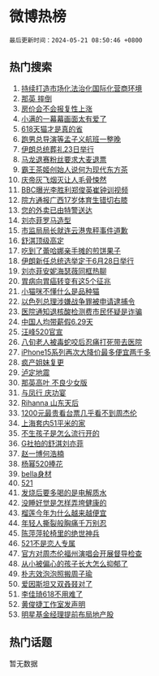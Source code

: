 # 微博热榜

`最后更新时间：2024-05-21 08:50:46 +0800`

## 热门搜索

1. [持续打造市场化法治化国际化营商环境](https://m.weibo.cn/search?containerid=100103type%3D1%26t%3D10%26q%3D%23%E6%8C%81%E7%BB%AD%E6%89%93%E9%80%A0%E5%B8%82%E5%9C%BA%E5%8C%96%E6%B3%95%E6%B2%BB%E5%8C%96%E5%9B%BD%E9%99%85%E5%8C%96%E8%90%A5%E5%95%86%E7%8E%AF%E5%A2%83%23&stream_entry_id=51&isnewpage=1&extparam=seat%3D1%26dgr%3D0%26filter_type%3Drealtimehot%26stream_entry_id%3D51%26c_type%3D51%26pos%3D0%26cate%3D10103%26q%3D%2523%25E6%258C%2581%25E7%25BB%25AD%25E6%2589%2593%25E9%2580%25A0%25E5%25B8%2582%25E5%259C%25BA%25E5%258C%2596%25E6%25B3%2595%25E6%25B2%25BB%25E5%258C%2596%25E5%259B%25BD%25E9%2599%2585%25E5%258C%2596%25E8%2590%25A5%25E5%2595%2586%25E7%258E%25AF%25E5%25A2%2583%2523%26display_time%3D1716252645%26pre_seqid%3D1716252645548029870101)
1. [那英 摔倒](https://m.weibo.cn/search?containerid=100103type%3D1%26t%3D10%26q%3D%E9%82%A3%E8%8B%B1+%E6%91%94%E5%80%92&stream_entry_id=31&isnewpage=1&extparam=seat%3D1%26dgr%3D0%26q%3D%25E9%2582%25A3%25E8%258B%25B1%2520%25E6%2591%2594%25E5%2580%2592%26flag%3D1%26stream_entry_id%3D31%26filter_type%3Drealtimehot%26lcate%3D5001%26c_type%3D31%26cate%3D5001%26realpos%3D1%26pos%3D0%26band_rank%3D1%26display_time%3D1716252645%26pre_seqid%3D1716252645548029870101)
1. [房价会不会报复性上涨](https://m.weibo.cn/search?containerid=100103type%3D1%26t%3D10%26q%3D%23%E6%88%BF%E4%BB%B7%E4%BC%9A%E4%B8%8D%E4%BC%9A%E6%8A%A5%E5%A4%8D%E6%80%A7%E4%B8%8A%E6%B6%A8%23&stream_entry_id=31&isnewpage=1&extparam=seat%3D1%26dgr%3D0%26q%3D%2523%25E6%2588%25BF%25E4%25BB%25B7%25E4%25BC%259A%25E4%25B8%258D%25E4%25BC%259A%25E6%258A%25A5%25E5%25A4%258D%25E6%2580%25A7%25E4%25B8%258A%25E6%25B6%25A8%2523%26flag%3D2%26stream_entry_id%3D31%26filter_type%3Drealtimehot%26lcate%3D5001%26c_type%3D31%26cate%3D5001%26realpos%3D2%26pos%3D1%26band_rank%3D2%26display_time%3D1716252645%26pre_seqid%3D1716252645548029870101)
1. [小满的一幕幕画面太有爱了](https://m.weibo.cn/search?containerid=100103type%3D1%26t%3D10%26q%3D%23%E5%B0%8F%E6%BB%A1%E7%9A%84%E4%B8%80%E5%B9%95%E5%B9%95%E7%94%BB%E9%9D%A2%E5%A4%AA%E6%9C%89%E7%88%B1%E4%BA%86%23&stream_entry_id=31&isnewpage=1&extparam=seat%3D1%26dgr%3D0%26q%3D%2523%25E5%25B0%258F%25E6%25BB%25A1%25E7%259A%2584%25E4%25B8%2580%25E5%25B9%2595%25E5%25B9%2595%25E7%2594%25BB%25E9%259D%25A2%25E5%25A4%25AA%25E6%259C%2589%25E7%2588%25B1%25E4%25BA%2586%2523%26flag%3D0%26stream_entry_id%3D31%26filter_type%3Drealtimehot%26lcate%3D5001%26c_type%3D31%26cate%3D5001%26realpos%3D3%26pos%3D2%26band_rank%3D3%26display_time%3D1716252645%26pre_seqid%3D1716252645548029870101)
1. [618天猫才是真的省](https://m.weibo.cn/search?containerid=100103type%3D1%26t%3D10%26q%3D%23618%E5%A4%A9%E7%8C%AB%E6%89%8D%E6%98%AF%E7%9C%9F%E7%9A%84%E7%9C%81%23&stream_entry_id=31&isnewpage=1&extparam=seat%3D1%26dgr%3D0%26adid%3D237465%26q%3D%2523618%25E5%25A4%25A9%25E7%258C%25AB%25E6%2589%258D%25E6%2598%25AF%25E7%259C%259F%25E7%259A%2584%25E7%259C%2581%2523%26is_ad_pos%3D1%26stream_entry_id%3D31%26topic_ad%3D1%26filter_type%3Drealtimehot%26lcate%3D5001%26c_type%3D31%26cate%3D5001%26pos%3D3%26band_rank%3D4%26display_time%3D1716252645%26pre_seqid%3D1716252645548029870101)
1. [跑男总导演等孟子义航班一整晚](https://m.weibo.cn/search?containerid=100103type%3D1%26t%3D10%26q%3D%23%E8%B7%91%E7%94%B7%E6%80%BB%E5%AF%BC%E6%BC%94%E7%AD%89%E5%AD%9F%E5%AD%90%E4%B9%89%E8%88%AA%E7%8F%AD%E4%B8%80%E6%95%B4%E6%99%9A%23&stream_entry_id=31&isnewpage=1&extparam=seat%3D1%26dgr%3D0%26q%3D%2523%25E8%25B7%2591%25E7%2594%25B7%25E6%2580%25BB%25E5%25AF%25BC%25E6%25BC%2594%25E7%25AD%2589%25E5%25AD%259F%25E5%25AD%2590%25E4%25B9%2589%25E8%2588%25AA%25E7%258F%25AD%25E4%25B8%2580%25E6%2595%25B4%25E6%2599%259A%2523%26flag%3D1%26stream_entry_id%3D31%26filter_type%3Drealtimehot%26lcate%3D5001%26c_type%3D31%26cate%3D5001%26realpos%3D4%26pos%3D4%26band_rank%3D4%26display_time%3D1716252645%26pre_seqid%3D1716252645548029870101)
1. [伊朗总统葬礼23日举行](https://m.weibo.cn/search?containerid=100103type%3D1%26t%3D10%26q%3D%23%E4%BC%8A%E6%9C%97%E6%80%BB%E7%BB%9F%E8%91%AC%E7%A4%BC23%E6%97%A5%E4%B8%BE%E8%A1%8C%23&stream_entry_id=31&isnewpage=1&extparam=seat%3D1%26dgr%3D0%26q%3D%2523%25E4%25BC%258A%25E6%259C%2597%25E6%2580%25BB%25E7%25BB%259F%25E8%2591%25AC%25E7%25A4%25BC23%25E6%2597%25A5%25E4%25B8%25BE%25E8%25A1%258C%2523%26flag%3D1%26stream_entry_id%3D31%26filter_type%3Drealtimehot%26lcate%3D5001%26c_type%3D31%26cate%3D5001%26realpos%3D5%26pos%3D5%26band_rank%3D5%26display_time%3D1716252645%26pre_seqid%3D1716252645548029870101)
1. [马龙退赛粉丝要求大麦退票](https://m.weibo.cn/search?containerid=100103type%3D1%26t%3D10%26q%3D%23%E9%A9%AC%E9%BE%99%E9%80%80%E8%B5%9B%E7%B2%89%E4%B8%9D%E8%A6%81%E6%B1%82%E5%A4%A7%E9%BA%A6%E9%80%80%E7%A5%A8%23&stream_entry_id=31&isnewpage=1&extparam=seat%3D1%26dgr%3D0%26q%3D%2523%25E9%25A9%25AC%25E9%25BE%2599%25E9%2580%2580%25E8%25B5%259B%25E7%25B2%2589%25E4%25B8%259D%25E8%25A6%2581%25E6%25B1%2582%25E5%25A4%25A7%25E9%25BA%25A6%25E9%2580%2580%25E7%25A5%25A8%2523%26flag%3D1%26stream_entry_id%3D31%26filter_type%3Drealtimehot%26lcate%3D5001%26c_type%3D31%26cate%3D5001%26realpos%3D6%26pos%3D6%26band_rank%3D6%26display_time%3D1716252645%26pre_seqid%3D1716252645548029870101)
1. [霸王茶姬创始人说何为现代东方茶](https://m.weibo.cn/search?containerid=100103type%3D1%26t%3D10%26q%3D%23%E9%9C%B8%E7%8E%8B%E8%8C%B6%E5%A7%AC%E5%88%9B%E5%A7%8B%E4%BA%BA%E8%AF%B4%E4%BD%95%E4%B8%BA%E7%8E%B0%E4%BB%A3%E4%B8%9C%E6%96%B9%E8%8C%B6%23&stream_entry_id=31&isnewpage=1&extparam=seat%3D1%26dgr%3D0%26adid%3D237464%26q%3D%2523%25E9%259C%25B8%25E7%258E%258B%25E8%258C%25B6%25E5%25A7%25AC%25E5%2588%259B%25E5%25A7%258B%25E4%25BA%25BA%25E8%25AF%25B4%25E4%25BD%2595%25E4%25B8%25BA%25E7%258E%25B0%25E4%25BB%25A3%25E4%25B8%259C%25E6%2596%25B9%25E8%258C%25B6%2523%26is_ad_pos%3D1%26stream_entry_id%3D31%26topic_ad%3D1%26filter_type%3Drealtimehot%26lcate%3D5001%26c_type%3D31%26cate%3D5001%26pos%3D7%26band_rank%3D7%26display_time%3D1716252645%26pre_seqid%3D1716252645548029870101)
1. [庆帝灰飞烟灭让人毛骨悚然](https://m.weibo.cn/search?containerid=100103type%3D1%26t%3D10%26q%3D%23%E5%BA%86%E5%B8%9D%E7%81%B0%E9%A3%9E%E7%83%9F%E7%81%AD%E8%AE%A9%E4%BA%BA%E6%AF%9B%E9%AA%A8%E6%82%9A%E7%84%B6%23&stream_entry_id=31&isnewpage=1&extparam=seat%3D1%26dgr%3D0%26q%3D%2523%25E5%25BA%2586%25E5%25B8%259D%25E7%2581%25B0%25E9%25A3%259E%25E7%2583%259F%25E7%2581%25AD%25E8%25AE%25A9%25E4%25BA%25BA%25E6%25AF%259B%25E9%25AA%25A8%25E6%2582%259A%25E7%2584%25B6%2523%26flag%3D2%26stream_entry_id%3D31%26filter_type%3Drealtimehot%26lcate%3D5001%26c_type%3D31%26cate%3D5001%26realpos%3D7%26pos%3D8%26band_rank%3D7%26display_time%3D1716252645%26pre_seqid%3D1716252645548029870101)
1. [BBC曝光李胜利郑俊英崔钟训视频](https://m.weibo.cn/search?containerid=100103type%3D1%26t%3D10%26q%3D%23BBC%E6%9B%9D%E5%85%89%E6%9D%8E%E8%83%9C%E5%88%A9%E9%83%91%E4%BF%8A%E8%8B%B1%E5%B4%94%E9%92%9F%E8%AE%AD%E8%A7%86%E9%A2%91%23&stream_entry_id=31&isnewpage=1&extparam=seat%3D1%26dgr%3D0%26q%3D%2523BBC%25E6%259B%259D%25E5%2585%2589%25E6%259D%258E%25E8%2583%259C%25E5%2588%25A9%25E9%2583%2591%25E4%25BF%258A%25E8%258B%25B1%25E5%25B4%2594%25E9%2592%259F%25E8%25AE%25AD%25E8%25A7%2586%25E9%25A2%2591%2523%26flag%3D2%26stream_entry_id%3D31%26filter_type%3Drealtimehot%26lcate%3D5001%26c_type%3D31%26cate%3D5001%26realpos%3D8%26pos%3D9%26band_rank%3D8%26display_time%3D1716252645%26pre_seqid%3D1716252645548029870101)
1. [院方通报广西17岁体育生错切右膝](https://m.weibo.cn/search?containerid=100103type%3D1%26t%3D10%26q%3D%23%E9%99%A2%E6%96%B9%E9%80%9A%E6%8A%A5%E5%B9%BF%E8%A5%BF17%E5%B2%81%E4%BD%93%E8%82%B2%E7%94%9F%E9%94%99%E5%88%87%E5%8F%B3%E8%86%9D%23&stream_entry_id=31&isnewpage=1&extparam=seat%3D1%26dgr%3D0%26q%3D%2523%25E9%2599%25A2%25E6%2596%25B9%25E9%2580%259A%25E6%258A%25A5%25E5%25B9%25BF%25E8%25A5%25BF17%25E5%25B2%2581%25E4%25BD%2593%25E8%2582%25B2%25E7%2594%259F%25E9%2594%2599%25E5%2588%2587%25E5%258F%25B3%25E8%2586%259D%2523%26flag%3D0%26stream_entry_id%3D31%26filter_type%3Drealtimehot%26lcate%3D5001%26c_type%3D31%26cate%3D5001%26realpos%3D9%26pos%3D10%26band_rank%3D9%26display_time%3D1716252645%26pre_seqid%3D1716252645548029870101)
1. [您的外卖已由特警送达](https://m.weibo.cn/search?containerid=100103type%3D1%26t%3D10%26q%3D%23%E6%82%A8%E7%9A%84%E5%A4%96%E5%8D%96%E5%B7%B2%E7%94%B1%E7%89%B9%E8%AD%A6%E9%80%81%E8%BE%BE%23&stream_entry_id=31&isnewpage=1&extparam=seat%3D1%26dgr%3D0%26q%3D%2523%25E6%2582%25A8%25E7%259A%2584%25E5%25A4%2596%25E5%258D%2596%25E5%25B7%25B2%25E7%2594%25B1%25E7%2589%25B9%25E8%25AD%25A6%25E9%2580%2581%25E8%25BE%25BE%2523%26flag%3D32768%26stream_entry_id%3D31%26filter_type%3Drealtimehot%26lcate%3D5001%26c_type%3D31%26cate%3D5001%26realpos%3D10%26pos%3D11%26band_rank%3D10%26display_time%3D1716252645%26pre_seqid%3D1716252645548029870101)
1. [刘亦菲罗马造型](https://m.weibo.cn/search?containerid=100103type%3D1%26t%3D10%26q%3D%23%E5%88%98%E4%BA%A6%E8%8F%B2%E7%BD%97%E9%A9%AC%E9%80%A0%E5%9E%8B%23&stream_entry_id=31&isnewpage=1&extparam=seat%3D1%26dgr%3D0%26q%3D%2523%25E5%2588%2598%25E4%25BA%25A6%25E8%258F%25B2%25E7%25BD%2597%25E9%25A9%25AC%25E9%2580%25A0%25E5%259E%258B%2523%26flag%3D2%26stream_entry_id%3D31%26filter_type%3Drealtimehot%26lcate%3D5001%26c_type%3D31%26cate%3D5001%26realpos%3D11%26pos%3D12%26band_rank%3D11%26display_time%3D1716252645%26pre_seqid%3D1716252645548029870101)
1. [市监局局长就连云港鬼秤事件道歉](https://m.weibo.cn/search?containerid=100103type%3D1%26t%3D10%26q%3D%23%E5%B8%82%E7%9B%91%E5%B1%80%E5%B1%80%E9%95%BF%E5%B0%B1%E8%BF%9E%E4%BA%91%E6%B8%AF%E9%AC%BC%E7%A7%A4%E4%BA%8B%E4%BB%B6%E9%81%93%E6%AD%89%23&stream_entry_id=31&isnewpage=1&extparam=seat%3D1%26dgr%3D0%26q%3D%2523%25E5%25B8%2582%25E7%259B%2591%25E5%25B1%2580%25E5%25B1%2580%25E9%2595%25BF%25E5%25B0%25B1%25E8%25BF%259E%25E4%25BA%2591%25E6%25B8%25AF%25E9%25AC%25BC%25E7%25A7%25A4%25E4%25BA%258B%25E4%25BB%25B6%25E9%2581%2593%25E6%25AD%2589%2523%26flag%3D1%26stream_entry_id%3D31%26filter_type%3Drealtimehot%26lcate%3D5001%26c_type%3D31%26cate%3D5001%26realpos%3D12%26pos%3D13%26band_rank%3D12%26display_time%3D1716252645%26pre_seqid%3D1716252645548029870101)
1. [舒淇顶级高定](https://m.weibo.cn/search?containerid=100103type%3D1%26t%3D10%26q%3D%23%E8%88%92%E6%B7%87%E9%A1%B6%E7%BA%A7%E9%AB%98%E5%AE%9A%23&stream_entry_id=31&isnewpage=1&extparam=seat%3D1%26dgr%3D0%26q%3D%2523%25E8%2588%2592%25E6%25B7%2587%25E9%25A1%25B6%25E7%25BA%25A7%25E9%25AB%2598%25E5%25AE%259A%2523%26flag%3D1%26stream_entry_id%3D31%26filter_type%3Drealtimehot%26lcate%3D5001%26c_type%3D31%26cate%3D5001%26realpos%3D13%26pos%3D14%26band_rank%3D13%26display_time%3D1716252645%26pre_seqid%3D1716252645548029870101)
1. [吃到了蕾哈娜亲手摊的煎饼果子](https://m.weibo.cn/search?containerid=100103type%3D1%26t%3D10%26q%3D%E5%90%83%E5%88%B0%E4%BA%86%E8%95%BE%E5%93%88%E5%A8%9C%E4%BA%B2%E6%89%8B%E6%91%8A%E7%9A%84%E7%85%8E%E9%A5%BC%E6%9E%9C%E5%AD%90&stream_entry_id=31&isnewpage=1&extparam=seat%3D1%26dgr%3D0%26q%3D%25E5%2590%2583%25E5%2588%25B0%25E4%25BA%2586%25E8%2595%25BE%25E5%2593%2588%25E5%25A8%259C%25E4%25BA%25B2%25E6%2589%258B%25E6%2591%258A%25E7%259A%2584%25E7%2585%258E%25E9%25A5%25BC%25E6%259E%259C%25E5%25AD%2590%26flag%3D1%26stream_entry_id%3D31%26filter_type%3Drealtimehot%26lcate%3D5001%26c_type%3D31%26cate%3D5001%26realpos%3D14%26pos%3D15%26band_rank%3D14%26display_time%3D1716252645%26pre_seqid%3D1716252645548029870101)
1. [伊朗新任总统选举定于6月28日举行](https://m.weibo.cn/search?containerid=100103type%3D1%26t%3D10%26q%3D%23%E4%BC%8A%E6%9C%97%E6%96%B0%E4%BB%BB%E6%80%BB%E7%BB%9F%E9%80%89%E4%B8%BE%E5%AE%9A%E4%BA%8E6%E6%9C%8828%E6%97%A5%E4%B8%BE%E8%A1%8C%23&stream_entry_id=31&isnewpage=1&extparam=seat%3D1%26dgr%3D0%26q%3D%2523%25E4%25BC%258A%25E6%259C%2597%25E6%2596%25B0%25E4%25BB%25BB%25E6%2580%25BB%25E7%25BB%259F%25E9%2580%2589%25E4%25B8%25BE%25E5%25AE%259A%25E4%25BA%258E6%25E6%259C%258828%25E6%2597%25A5%25E4%25B8%25BE%25E8%25A1%258C%2523%26flag%3D1%26stream_entry_id%3D31%26filter_type%3Drealtimehot%26lcate%3D5001%26c_type%3D31%26cate%3D5001%26realpos%3D15%26pos%3D16%26band_rank%3D15%26display_time%3D1716252645%26pre_seqid%3D1716252645548029870101)
1. [刘亦菲安妮海瑟薇同框热聊](https://m.weibo.cn/search?containerid=100103type%3D1%26t%3D10%26q%3D%23%E5%88%98%E4%BA%A6%E8%8F%B2%E5%AE%89%E5%A6%AE%E6%B5%B7%E7%91%9F%E8%96%87%E5%90%8C%E6%A1%86%E7%83%AD%E8%81%8A%23&stream_entry_id=31&isnewpage=1&extparam=seat%3D1%26dgr%3D0%26q%3D%2523%25E5%2588%2598%25E4%25BA%25A6%25E8%258F%25B2%25E5%25AE%2589%25E5%25A6%25AE%25E6%25B5%25B7%25E7%2591%259F%25E8%2596%2587%25E5%2590%258C%25E6%25A1%2586%25E7%2583%25AD%25E8%2581%258A%2523%26flag%3D1%26stream_entry_id%3D31%26filter_type%3Drealtimehot%26lcate%3D5001%26c_type%3D31%26cate%3D5001%26realpos%3D16%26pos%3D17%26band_rank%3D16%26display_time%3D1716252645%26pre_seqid%3D1716252645548029870101)
1. [胃病向胃癌转变有这5个征兆](https://m.weibo.cn/search?containerid=100103type%3D1%26t%3D10%26q%3D%23%E8%83%83%E7%97%85%E5%90%91%E8%83%83%E7%99%8C%E8%BD%AC%E5%8F%98%E6%9C%89%E8%BF%995%E4%B8%AA%E5%BE%81%E5%85%86%23&stream_entry_id=31&isnewpage=1&extparam=seat%3D1%26dgr%3D0%26q%3D%2523%25E8%2583%2583%25E7%2597%2585%25E5%2590%2591%25E8%2583%2583%25E7%2599%258C%25E8%25BD%25AC%25E5%258F%2598%25E6%259C%2589%25E8%25BF%25995%25E4%25B8%25AA%25E5%25BE%2581%25E5%2585%2586%2523%26flag%3D0%26stream_entry_id%3D31%26filter_type%3Drealtimehot%26lcate%3D5001%26c_type%3D31%26cate%3D5001%26realpos%3D17%26pos%3D18%26band_rank%3D17%26display_time%3D1716252645%26pre_seqid%3D1716252645548029870101)
1. [小猫咪不懂什么是品种猫](https://m.weibo.cn/search?containerid=100103type%3D1%26t%3D10%26q%3D%E5%B0%8F%E7%8C%AB%E5%92%AA%E4%B8%8D%E6%87%82%E4%BB%80%E4%B9%88%E6%98%AF%E5%93%81%E7%A7%8D%E7%8C%AB&stream_entry_id=31&isnewpage=1&extparam=seat%3D1%26dgr%3D0%26q%3D%25E5%25B0%258F%25E7%258C%25AB%25E5%2592%25AA%25E4%25B8%258D%25E6%2587%2582%25E4%25BB%2580%25E4%25B9%2588%25E6%2598%25AF%25E5%2593%2581%25E7%25A7%258D%25E7%258C%25AB%26flag%3D1%26stream_entry_id%3D31%26filter_type%3Drealtimehot%26lcate%3D5001%26c_type%3D31%26cate%3D5001%26realpos%3D18%26pos%3D19%26band_rank%3D18%26display_time%3D1716252645%26pre_seqid%3D1716252645548029870101)
1. [以色列总理涉嫌战争罪被申请逮捕令](https://m.weibo.cn/search?containerid=100103type%3D1%26t%3D10%26q%3D%23%E4%BB%A5%E8%89%B2%E5%88%97%E6%80%BB%E7%90%86%E6%B6%89%E5%AB%8C%E6%88%98%E4%BA%89%E7%BD%AA%E8%A2%AB%E7%94%B3%E8%AF%B7%E9%80%AE%E6%8D%95%E4%BB%A4%23&stream_entry_id=31&isnewpage=1&extparam=seat%3D1%26dgr%3D0%26q%3D%2523%25E4%25BB%25A5%25E8%2589%25B2%25E5%2588%2597%25E6%2580%25BB%25E7%2590%2586%25E6%25B6%2589%25E5%25AB%258C%25E6%2588%2598%25E4%25BA%2589%25E7%25BD%25AA%25E8%25A2%25AB%25E7%2594%25B3%25E8%25AF%25B7%25E9%2580%25AE%25E6%258D%2595%25E4%25BB%25A4%2523%26flag%3D0%26stream_entry_id%3D31%26filter_type%3Drealtimehot%26lcate%3D5001%26c_type%3D31%26cate%3D5001%26realpos%3D19%26pos%3D20%26band_rank%3D19%26display_time%3D1716252645%26pre_seqid%3D1716252645548029870101)
1. [医院通知退核酸检测费市民怀疑是诈骗](https://m.weibo.cn/search?containerid=100103type%3D1%26t%3D10%26q%3D%23%E5%8C%BB%E9%99%A2%E9%80%9A%E7%9F%A5%E9%80%80%E6%A0%B8%E9%85%B8%E6%A3%80%E6%B5%8B%E8%B4%B9%E5%B8%82%E6%B0%91%E6%80%80%E7%96%91%E6%98%AF%E8%AF%88%E9%AA%97%23&stream_entry_id=31&isnewpage=1&extparam=seat%3D1%26dgr%3D0%26q%3D%2523%25E5%258C%25BB%25E9%2599%25A2%25E9%2580%259A%25E7%259F%25A5%25E9%2580%2580%25E6%25A0%25B8%25E9%2585%25B8%25E6%25A3%2580%25E6%25B5%258B%25E8%25B4%25B9%25E5%25B8%2582%25E6%25B0%2591%25E6%2580%2580%25E7%2596%2591%25E6%2598%25AF%25E8%25AF%2588%25E9%25AA%2597%2523%26flag%3D1%26stream_entry_id%3D31%26filter_type%3Drealtimehot%26lcate%3D5001%26c_type%3D31%26cate%3D5001%26realpos%3D20%26pos%3D21%26band_rank%3D20%26display_time%3D1716252645%26pre_seqid%3D1716252645548029870101)
1. [中国人均带薪假6.29天](https://m.weibo.cn/search?containerid=100103type%3D1%26t%3D10%26q%3D%23%E4%B8%AD%E5%9B%BD%E4%BA%BA%E5%9D%87%E5%B8%A6%E8%96%AA%E5%81%876.29%E5%A4%A9%23&stream_entry_id=31&isnewpage=1&extparam=seat%3D1%26dgr%3D0%26q%3D%2523%25E4%25B8%25AD%25E5%259B%25BD%25E4%25BA%25BA%25E5%259D%2587%25E5%25B8%25A6%25E8%2596%25AA%25E5%2581%25876.29%25E5%25A4%25A9%2523%26flag%3D0%26stream_entry_id%3D31%26filter_type%3Drealtimehot%26lcate%3D5001%26c_type%3D31%26cate%3D5001%26realpos%3D21%26pos%3D22%26band_rank%3D21%26display_time%3D1716252645%26pre_seqid%3D1716252645548029870101)
1. [汪峰520官宣](https://m.weibo.cn/search?containerid=100103type%3D1%26t%3D10%26q%3D%23%E6%B1%AA%E5%B3%B0520%E5%AE%98%E5%AE%A3%23&stream_entry_id=31&isnewpage=1&extparam=seat%3D1%26dgr%3D0%26q%3D%2523%25E6%25B1%25AA%25E5%25B3%25B0520%25E5%25AE%2598%25E5%25AE%25A3%2523%26flag%3D0%26stream_entry_id%3D31%26filter_type%3Drealtimehot%26lcate%3D5001%26c_type%3D31%26cate%3D5001%26realpos%3D22%26pos%3D23%26band_rank%3D22%26display_time%3D1716252645%26pre_seqid%3D1716252645548029870101)
1. [八旬老人被毒蛇咬后忍痛打死带去医院](https://m.weibo.cn/search?containerid=100103type%3D1%26t%3D10%26q%3D%23%E5%85%AB%E6%97%AC%E8%80%81%E4%BA%BA%E8%A2%AB%E6%AF%92%E8%9B%87%E5%92%AC%E5%90%8E%E5%BF%8D%E7%97%9B%E6%89%93%E6%AD%BB%E5%B8%A6%E5%8E%BB%E5%8C%BB%E9%99%A2%23&stream_entry_id=31&isnewpage=1&extparam=seat%3D1%26dgr%3D0%26q%3D%2523%25E5%2585%25AB%25E6%2597%25AC%25E8%2580%2581%25E4%25BA%25BA%25E8%25A2%25AB%25E6%25AF%2592%25E8%259B%2587%25E5%2592%25AC%25E5%2590%258E%25E5%25BF%258D%25E7%2597%259B%25E6%2589%2593%25E6%25AD%25BB%25E5%25B8%25A6%25E5%258E%25BB%25E5%258C%25BB%25E9%2599%25A2%2523%26flag%3D0%26stream_entry_id%3D31%26filter_type%3Drealtimehot%26lcate%3D5001%26c_type%3D31%26cate%3D5001%26realpos%3D23%26pos%3D24%26band_rank%3D23%26display_time%3D1716252645%26pre_seqid%3D1716252645548029870101)
1. [iPhone15系列再次大降价最多便宜两千多](https://m.weibo.cn/search?containerid=100103type%3D1%26t%3D10%26q%3D%23iPhone15%E7%B3%BB%E5%88%97%E5%86%8D%E6%AC%A1%E5%A4%A7%E9%99%8D%E4%BB%B7%E6%9C%80%E5%A4%9A%E4%BE%BF%E5%AE%9C%E4%B8%A4%E5%8D%83%E5%A4%9A%23&stream_entry_id=31&isnewpage=1&extparam=seat%3D1%26dgr%3D0%26q%3D%2523iPhone15%25E7%25B3%25BB%25E5%2588%2597%25E5%2586%258D%25E6%25AC%25A1%25E5%25A4%25A7%25E9%2599%258D%25E4%25BB%25B7%25E6%259C%2580%25E5%25A4%259A%25E4%25BE%25BF%25E5%25AE%259C%25E4%25B8%25A4%25E5%258D%2583%25E5%25A4%259A%2523%26flag%3D1%26stream_entry_id%3D31%26filter_type%3Drealtimehot%26lcate%3D5001%26c_type%3D31%26cate%3D5001%26realpos%3D24%26pos%3D25%26band_rank%3D24%26display_time%3D1716252645%26pre_seqid%3D1716252645548029870101)
1. [疯产姐妹复更](https://m.weibo.cn/search?containerid=100103type%3D1%26t%3D10%26q%3D%23%E7%96%AF%E4%BA%A7%E5%A7%90%E5%A6%B9%E5%A4%8D%E6%9B%B4%23&stream_entry_id=31&isnewpage=1&extparam=seat%3D1%26dgr%3D0%26q%3D%2523%25E7%2596%25AF%25E4%25BA%25A7%25E5%25A7%2590%25E5%25A6%25B9%25E5%25A4%258D%25E6%259B%25B4%2523%26flag%3D0%26stream_entry_id%3D31%26filter_type%3Drealtimehot%26lcate%3D5001%26c_type%3D31%26cate%3D5001%26realpos%3D25%26pos%3D26%26band_rank%3D25%26display_time%3D1716252645%26pre_seqid%3D1716252645548029870101)
1. [泸定地震](https://m.weibo.cn/search?containerid=100103type%3D1%26t%3D10%26q%3D%E6%B3%B8%E5%AE%9A%E5%9C%B0%E9%9C%87&stream_entry_id=31&isnewpage=1&extparam=seat%3D1%26dgr%3D0%26q%3D%25E6%25B3%25B8%25E5%25AE%259A%25E5%259C%25B0%25E9%259C%2587%26flag%3D1%26stream_entry_id%3D31%26filter_type%3Drealtimehot%26lcate%3D5001%26c_type%3D31%26cate%3D5001%26realpos%3D26%26pos%3D27%26band_rank%3D26%26display_time%3D1716252645%26pre_seqid%3D1716252645548029870101)
1. [那英高叶 不良少女版](https://m.weibo.cn/search?containerid=100103type%3D1%26t%3D10%26q%3D%E9%82%A3%E8%8B%B1%E9%AB%98%E5%8F%B6+%E4%B8%8D%E8%89%AF%E5%B0%91%E5%A5%B3%E7%89%88&stream_entry_id=31&isnewpage=1&extparam=seat%3D1%26dgr%3D0%26q%3D%25E9%2582%25A3%25E8%258B%25B1%25E9%25AB%2598%25E5%258F%25B6%2520%25E4%25B8%258D%25E8%2589%25AF%25E5%25B0%2591%25E5%25A5%25B3%25E7%2589%2588%26flag%3D0%26stream_entry_id%3D31%26filter_type%3Drealtimehot%26lcate%3D5001%26c_type%3D31%26cate%3D5001%26realpos%3D27%26pos%3D28%26band_rank%3D27%26display_time%3D1716252645%26pre_seqid%3D1716252645548029870101)
1. [与凤行 庆功宴](https://m.weibo.cn/search?containerid=100103type%3D1%26t%3D10%26q%3D%E4%B8%8E%E5%87%A4%E8%A1%8C+%E5%BA%86%E5%8A%9F%E5%AE%B4&stream_entry_id=31&isnewpage=1&extparam=seat%3D1%26dgr%3D0%26q%3D%25E4%25B8%258E%25E5%2587%25A4%25E8%25A1%258C%2520%25E5%25BA%2586%25E5%258A%259F%25E5%25AE%25B4%26flag%3D0%26stream_entry_id%3D31%26filter_type%3Drealtimehot%26lcate%3D5001%26c_type%3D31%26cate%3D5001%26realpos%3D28%26pos%3D29%26band_rank%3D28%26display_time%3D1716252645%26pre_seqid%3D1716252645548029870101)
1. [Rihanna 山东天后](https://m.weibo.cn/search?containerid=100103type%3D1%26t%3D10%26q%3DRihanna+%E5%B1%B1%E4%B8%9C%E5%A4%A9%E5%90%8E&stream_entry_id=31&isnewpage=1&extparam=seat%3D1%26dgr%3D0%26q%3DRihanna%2520%25E5%25B1%25B1%25E4%25B8%259C%25E5%25A4%25A9%25E5%2590%258E%26flag%3D1%26stream_entry_id%3D31%26filter_type%3Drealtimehot%26lcate%3D5001%26c_type%3D31%26cate%3D5001%26realpos%3D29%26pos%3D30%26band_rank%3D29%26display_time%3D1716252645%26pre_seqid%3D1716252645548029870101)
1. [1200元最贵看台票几乎看不到周杰伦](https://m.weibo.cn/search?containerid=100103type%3D1%26t%3D10%26q%3D%231200%E5%85%83%E6%9C%80%E8%B4%B5%E7%9C%8B%E5%8F%B0%E7%A5%A8%E5%87%A0%E4%B9%8E%E7%9C%8B%E4%B8%8D%E5%88%B0%E5%91%A8%E6%9D%B0%E4%BC%A6%23&stream_entry_id=31&isnewpage=1&extparam=seat%3D1%26dgr%3D0%26q%3D%25231200%25E5%2585%2583%25E6%259C%2580%25E8%25B4%25B5%25E7%259C%258B%25E5%258F%25B0%25E7%25A5%25A8%25E5%2587%25A0%25E4%25B9%258E%25E7%259C%258B%25E4%25B8%258D%25E5%2588%25B0%25E5%2591%25A8%25E6%259D%25B0%25E4%25BC%25A6%2523%26flag%3D0%26stream_entry_id%3D31%26filter_type%3Drealtimehot%26lcate%3D5001%26c_type%3D31%26cate%3D5001%26realpos%3D30%26pos%3D31%26band_rank%3D30%26display_time%3D1716252645%26pre_seqid%3D1716252645548029870101)
1. [上海套内51平米的家](https://m.weibo.cn/search?containerid=100103type%3D1%26t%3D10%26q%3D%E4%B8%8A%E6%B5%B7%E5%A5%97%E5%86%8551%E5%B9%B3%E7%B1%B3%E7%9A%84%E5%AE%B6&stream_entry_id=31&isnewpage=1&extparam=seat%3D1%26dgr%3D0%26q%3D%25E4%25B8%258A%25E6%25B5%25B7%25E5%25A5%2597%25E5%2586%258551%25E5%25B9%25B3%25E7%25B1%25B3%25E7%259A%2584%25E5%25AE%25B6%26flag%3D1%26stream_entry_id%3D31%26filter_type%3Drealtimehot%26lcate%3D5001%26c_type%3D31%26cate%3D5001%26realpos%3D31%26pos%3D32%26band_rank%3D31%26display_time%3D1716252645%26pre_seqid%3D1716252645548029870101)
1. [不生孩子是怎么流行开的](https://m.weibo.cn/search?containerid=100103type%3D1%26t%3D10%26q%3D%23%E4%B8%8D%E7%94%9F%E5%AD%A9%E5%AD%90%E6%98%AF%E6%80%8E%E4%B9%88%E6%B5%81%E8%A1%8C%E5%BC%80%E7%9A%84%23&stream_entry_id=31&isnewpage=1&extparam=seat%3D1%26dgr%3D0%26q%3D%2523%25E4%25B8%258D%25E7%2594%259F%25E5%25AD%25A9%25E5%25AD%2590%25E6%2598%25AF%25E6%2580%258E%25E4%25B9%2588%25E6%25B5%2581%25E8%25A1%258C%25E5%25BC%2580%25E7%259A%2584%2523%26flag%3D0%26stream_entry_id%3D31%26filter_type%3Drealtimehot%26lcate%3D5001%26c_type%3D31%26cate%3D5001%26realpos%3D32%26pos%3D33%26band_rank%3D32%26display_time%3D1716252645%26pre_seqid%3D1716252645548029870101)
1. [G社拍的舒淇刘亦菲](https://m.weibo.cn/search?containerid=100103type%3D1%26t%3D10%26q%3D%23G%E7%A4%BE%E6%8B%8D%E7%9A%84%E8%88%92%E6%B7%87%E5%88%98%E4%BA%A6%E8%8F%B2%23&stream_entry_id=31&isnewpage=1&extparam=seat%3D1%26dgr%3D0%26q%3D%2523G%25E7%25A4%25BE%25E6%258B%258D%25E7%259A%2584%25E8%2588%2592%25E6%25B7%2587%25E5%2588%2598%25E4%25BA%25A6%25E8%258F%25B2%2523%26flag%3D1%26stream_entry_id%3D31%26filter_type%3Drealtimehot%26lcate%3D5001%26c_type%3D31%26cate%3D5001%26realpos%3D33%26pos%3D34%26band_rank%3D33%26display_time%3D1716252645%26pre_seqid%3D1716252645548029870101)
1. [赵一博何浩楠](https://m.weibo.cn/search?containerid=100103type%3D1%26t%3D10%26q%3D%E8%B5%B5%E4%B8%80%E5%8D%9A%E4%BD%95%E6%B5%A9%E6%A5%A0&stream_entry_id=31&isnewpage=1&extparam=seat%3D1%26dgr%3D0%26q%3D%25E8%25B5%25B5%25E4%25B8%2580%25E5%258D%259A%25E4%25BD%2595%25E6%25B5%25A9%25E6%25A5%25A0%26flag%3D1%26stream_entry_id%3D31%26filter_type%3Drealtimehot%26lcate%3D5001%26c_type%3D31%26cate%3D5001%26realpos%3D34%26pos%3D35%26band_rank%3D34%26display_time%3D1716252645%26pre_seqid%3D1716252645548029870101)
1. [杨幂520捧花](https://m.weibo.cn/search?containerid=100103type%3D1%26t%3D10%26q%3D%23%E6%9D%A8%E5%B9%82520%E6%8D%A7%E8%8A%B1%23&stream_entry_id=31&isnewpage=1&extparam=seat%3D1%26dgr%3D0%26q%3D%2523%25E6%259D%25A8%25E5%25B9%2582520%25E6%258D%25A7%25E8%258A%25B1%2523%26flag%3D1%26stream_entry_id%3D31%26filter_type%3Drealtimehot%26lcate%3D5001%26c_type%3D31%26cate%3D5001%26realpos%3D35%26pos%3D36%26band_rank%3D35%26display_time%3D1716252645%26pre_seqid%3D1716252645548029870101)
1. [bella身材](https://m.weibo.cn/search?containerid=100103type%3D1%26t%3D10%26q%3D%23bella%E8%BA%AB%E6%9D%90%23&stream_entry_id=31&isnewpage=1&extparam=seat%3D1%26dgr%3D0%26q%3D%2523bella%25E8%25BA%25AB%25E6%259D%2590%2523%26flag%3D1%26stream_entry_id%3D31%26filter_type%3Drealtimehot%26lcate%3D5001%26c_type%3D31%26cate%3D5001%26realpos%3D36%26pos%3D37%26band_rank%3D36%26display_time%3D1716252645%26pre_seqid%3D1716252645548029870101)
1. [521](https://m.weibo.cn/search?containerid=100103type%3D1%26t%3D10%26q%3D521&stream_entry_id=31&isnewpage=1&extparam=seat%3D1%26dgr%3D0%26q%3D521%26flag%3D1%26stream_entry_id%3D31%26filter_type%3Drealtimehot%26lcate%3D5001%26c_type%3D31%26cate%3D5001%26realpos%3D37%26pos%3D38%26band_rank%3D37%26display_time%3D1716252645%26pre_seqid%3D1716252645548029870101)
1. [发烧后要多喝的是电解质水](https://m.weibo.cn/search?containerid=100103type%3D1%26t%3D10%26q%3D%E5%8F%91%E7%83%A7%E5%90%8E%E8%A6%81%E5%A4%9A%E5%96%9D%E7%9A%84%E6%98%AF%E7%94%B5%E8%A7%A3%E8%B4%A8%E6%B0%B4&stream_entry_id=31&isnewpage=1&extparam=seat%3D1%26dgr%3D0%26q%3D%25E5%258F%2591%25E7%2583%25A7%25E5%2590%258E%25E8%25A6%2581%25E5%25A4%259A%25E5%2596%259D%25E7%259A%2584%25E6%2598%25AF%25E7%2594%25B5%25E8%25A7%25A3%25E8%25B4%25A8%25E6%25B0%25B4%26flag%3D1%26stream_entry_id%3D31%26filter_type%3Drealtimehot%26lcate%3D5001%26c_type%3D31%26cate%3D5001%26realpos%3D38%26pos%3D39%26band_rank%3D38%26display_time%3D1716252645%26pre_seqid%3D1716252645548029870101)
1. [没睡好觉是怎样弄垮健康的](https://m.weibo.cn/search?containerid=100103type%3D1%26t%3D10%26q%3D%E6%B2%A1%E7%9D%A1%E5%A5%BD%E8%A7%89%E6%98%AF%E6%80%8E%E6%A0%B7%E5%BC%84%E5%9E%AE%E5%81%A5%E5%BA%B7%E7%9A%84&stream_entry_id=31&isnewpage=1&extparam=seat%3D1%26dgr%3D0%26q%3D%25E6%25B2%25A1%25E7%259D%25A1%25E5%25A5%25BD%25E8%25A7%2589%25E6%2598%25AF%25E6%2580%258E%25E6%25A0%25B7%25E5%25BC%2584%25E5%259E%25AE%25E5%2581%25A5%25E5%25BA%25B7%25E7%259A%2584%26flag%3D1%26stream_entry_id%3D31%26filter_type%3Drealtimehot%26lcate%3D5001%26c_type%3D31%26cate%3D5001%26realpos%3D39%26pos%3D40%26band_rank%3D39%26display_time%3D1716252645%26pre_seqid%3D1716252645548029870101)
1. [榴莲今年为什么越来越便宜](https://m.weibo.cn/search?containerid=100103type%3D1%26t%3D10%26q%3D%23%E6%A6%B4%E8%8E%B2%E4%BB%8A%E5%B9%B4%E4%B8%BA%E4%BB%80%E4%B9%88%E8%B6%8A%E6%9D%A5%E8%B6%8A%E4%BE%BF%E5%AE%9C%23&stream_entry_id=31&isnewpage=1&extparam=seat%3D1%26dgr%3D0%26q%3D%2523%25E6%25A6%25B4%25E8%258E%25B2%25E4%25BB%258A%25E5%25B9%25B4%25E4%25B8%25BA%25E4%25BB%2580%25E4%25B9%2588%25E8%25B6%258A%25E6%259D%25A5%25E8%25B6%258A%25E4%25BE%25BF%25E5%25AE%259C%2523%26flag%3D0%26stream_entry_id%3D31%26filter_type%3Drealtimehot%26lcate%3D5001%26c_type%3D31%26cate%3D5001%26realpos%3D40%26pos%3D41%26band_rank%3D40%26display_time%3D1716252645%26pre_seqid%3D1716252645548029870101)
1. [年轻人撕裂般胸痛千万别忍](https://m.weibo.cn/search?containerid=100103type%3D1%26t%3D10%26q%3D%23%E5%B9%B4%E8%BD%BB%E4%BA%BA%E6%92%95%E8%A3%82%E8%88%AC%E8%83%B8%E7%97%9B%E5%8D%83%E4%B8%87%E5%88%AB%E5%BF%8D%23&stream_entry_id=31&isnewpage=1&extparam=seat%3D1%26dgr%3D0%26q%3D%2523%25E5%25B9%25B4%25E8%25BD%25BB%25E4%25BA%25BA%25E6%2592%2595%25E8%25A3%2582%25E8%2588%25AC%25E8%2583%25B8%25E7%2597%259B%25E5%258D%2583%25E4%25B8%2587%25E5%2588%25AB%25E5%25BF%258D%2523%26flag%3D1%26stream_entry_id%3D31%26filter_type%3Drealtimehot%26lcate%3D5001%26c_type%3D31%26cate%3D5001%26realpos%3D41%26pos%3D42%26band_rank%3D41%26display_time%3D1716252645%26pre_seqid%3D1716252645548029870101)
1. [陈萍萍轮椅里的绝世神兵](https://m.weibo.cn/search?containerid=100103type%3D1%26t%3D10%26q%3D%23%E9%99%88%E8%90%8D%E8%90%8D%E8%BD%AE%E6%A4%85%E9%87%8C%E7%9A%84%E7%BB%9D%E4%B8%96%E7%A5%9E%E5%85%B5%23&stream_entry_id=31&isnewpage=1&extparam=seat%3D1%26dgr%3D0%26q%3D%2523%25E9%2599%2588%25E8%2590%258D%25E8%2590%258D%25E8%25BD%25AE%25E6%25A4%2585%25E9%2587%258C%25E7%259A%2584%25E7%25BB%259D%25E4%25B8%2596%25E7%25A5%259E%25E5%2585%25B5%2523%26flag%3D1%26stream_entry_id%3D31%26filter_type%3Drealtimehot%26lcate%3D5001%26c_type%3D31%26cate%3D5001%26realpos%3D42%26pos%3D43%26band_rank%3D42%26display_time%3D1716252645%26pre_seqid%3D1716252645548029870101)
1. [521不是恋人专属](https://m.weibo.cn/search?containerid=100103type%3D1%26t%3D10%26q%3D%23521%E4%B8%8D%E6%98%AF%E6%81%8B%E4%BA%BA%E4%B8%93%E5%B1%9E%23&stream_entry_id=31&isnewpage=1&extparam=seat%3D1%26dgr%3D0%26q%3D%2523521%25E4%25B8%258D%25E6%2598%25AF%25E6%2581%258B%25E4%25BA%25BA%25E4%25B8%2593%25E5%25B1%259E%2523%26flag%3D32768%26stream_entry_id%3D31%26filter_type%3Drealtimehot%26lcate%3D5001%26c_type%3D31%26cate%3D5001%26realpos%3D43%26pos%3D44%26band_rank%3D43%26display_time%3D1716252645%26pre_seqid%3D1716252645548029870101)
1. [官方对周杰伦福州演唱会开展督导检查](https://m.weibo.cn/search?containerid=100103type%3D1%26t%3D10%26q%3D%23%E5%AE%98%E6%96%B9%E5%AF%B9%E5%91%A8%E6%9D%B0%E4%BC%A6%E7%A6%8F%E5%B7%9E%E6%BC%94%E5%94%B1%E4%BC%9A%E5%BC%80%E5%B1%95%E7%9D%A3%E5%AF%BC%E6%A3%80%E6%9F%A5%23&stream_entry_id=31&isnewpage=1&extparam=seat%3D1%26dgr%3D0%26q%3D%2523%25E5%25AE%2598%25E6%2596%25B9%25E5%25AF%25B9%25E5%2591%25A8%25E6%259D%25B0%25E4%25BC%25A6%25E7%25A6%258F%25E5%25B7%259E%25E6%25BC%2594%25E5%2594%25B1%25E4%25BC%259A%25E5%25BC%2580%25E5%25B1%2595%25E7%259D%25A3%25E5%25AF%25BC%25E6%25A3%2580%25E6%259F%25A5%2523%26flag%3D1%26stream_entry_id%3D31%26filter_type%3Drealtimehot%26lcate%3D5001%26c_type%3D31%26cate%3D5001%26realpos%3D44%26pos%3D45%26band_rank%3D44%26display_time%3D1716252645%26pre_seqid%3D1716252645548029870101)
1. [从小被偏心的孩子长大怎么抑郁了](https://m.weibo.cn/search?containerid=100103type%3D1%26t%3D10%26q%3D%23%E4%BB%8E%E5%B0%8F%E8%A2%AB%E5%81%8F%E5%BF%83%E7%9A%84%E5%AD%A9%E5%AD%90%E9%95%BF%E5%A4%A7%E6%80%8E%E4%B9%88%E6%8A%91%E9%83%81%E4%BA%86%23&stream_entry_id=31&isnewpage=1&extparam=seat%3D1%26dgr%3D0%26q%3D%2523%25E4%25BB%258E%25E5%25B0%258F%25E8%25A2%25AB%25E5%2581%258F%25E5%25BF%2583%25E7%259A%2584%25E5%25AD%25A9%25E5%25AD%2590%25E9%2595%25BF%25E5%25A4%25A7%25E6%2580%258E%25E4%25B9%2588%25E6%258A%2591%25E9%2583%2581%25E4%25BA%2586%2523%26flag%3D0%26stream_entry_id%3D31%26filter_type%3Drealtimehot%26lcate%3D5001%26c_type%3D31%26cate%3D5001%26realpos%3D45%26pos%3D46%26band_rank%3D45%26display_time%3D1716252645%26pre_seqid%3D1716252645548029870101)
1. [朴志效泡泡照搬周子瑜](https://m.weibo.cn/search?containerid=100103type%3D1%26t%3D10%26q%3D%23%E6%9C%B4%E5%BF%97%E6%95%88%E6%B3%A1%E6%B3%A1%E7%85%A7%E6%90%AC%E5%91%A8%E5%AD%90%E7%91%9C%23&stream_entry_id=31&isnewpage=1&extparam=seat%3D1%26dgr%3D0%26q%3D%2523%25E6%259C%25B4%25E5%25BF%2597%25E6%2595%2588%25E6%25B3%25A1%25E6%25B3%25A1%25E7%2585%25A7%25E6%2590%25AC%25E5%2591%25A8%25E5%25AD%2590%25E7%2591%259C%2523%26flag%3D0%26stream_entry_id%3D31%26filter_type%3Drealtimehot%26lcate%3D5001%26c_type%3D31%26cate%3D5001%26realpos%3D46%26pos%3D47%26band_rank%3D46%26display_time%3D1716252645%26pre_seqid%3D1716252645548029870101)
1. [爱因斯坦又双叒叕对了](https://m.weibo.cn/search?containerid=100103type%3D1%26t%3D10%26q%3D%23%E7%88%B1%E5%9B%A0%E6%96%AF%E5%9D%A6%E5%8F%88%E5%8F%8C%E5%8F%92%E5%8F%95%E5%AF%B9%E4%BA%86%23&stream_entry_id=31&isnewpage=1&extparam=seat%3D1%26dgr%3D0%26q%3D%2523%25E7%2588%25B1%25E5%259B%25A0%25E6%2596%25AF%25E5%259D%25A6%25E5%258F%2588%25E5%258F%258C%25E5%258F%2592%25E5%258F%2595%25E5%25AF%25B9%25E4%25BA%2586%2523%26flag%3D1%26stream_entry_id%3D31%26filter_type%3Drealtimehot%26lcate%3D5001%26c_type%3D31%26cate%3D5001%26realpos%3D47%26pos%3D48%26band_rank%3D47%26display_time%3D1716252645%26pre_seqid%3D1716252645548029870101)
1. [李佳琦618不用难了](https://m.weibo.cn/search?containerid=100103type%3D1%26t%3D10%26q%3D%23%E6%9D%8E%E4%BD%B3%E7%90%A6618%E4%B8%8D%E7%94%A8%E9%9A%BE%E4%BA%86%23&stream_entry_id=31&isnewpage=1&extparam=seat%3D1%26dgr%3D0%26q%3D%2523%25E6%259D%258E%25E4%25BD%25B3%25E7%2590%25A6618%25E4%25B8%258D%25E7%2594%25A8%25E9%259A%25BE%25E4%25BA%2586%2523%26flag%3D0%26stream_entry_id%3D31%26filter_type%3Drealtimehot%26lcate%3D5001%26c_type%3D31%26cate%3D5001%26realpos%3D48%26pos%3D49%26band_rank%3D48%26display_time%3D1716252645%26pre_seqid%3D1716252645548029870101)
1. [黄俊捷工作室发声明](https://m.weibo.cn/search?containerid=100103type%3D1%26t%3D10%26q%3D%23%E9%BB%84%E4%BF%8A%E6%8D%B7%E5%B7%A5%E4%BD%9C%E5%AE%A4%E5%8F%91%E5%A3%B0%E6%98%8E%23&stream_entry_id=31&isnewpage=1&extparam=seat%3D1%26dgr%3D0%26q%3D%2523%25E9%25BB%2584%25E4%25BF%258A%25E6%258D%25B7%25E5%25B7%25A5%25E4%25BD%259C%25E5%25AE%25A4%25E5%258F%2591%25E5%25A3%25B0%25E6%2598%258E%2523%26flag%3D1%26stream_entry_id%3D31%26filter_type%3Drealtimehot%26lcate%3D5001%26c_type%3D31%26cate%3D5001%26realpos%3D49%26pos%3D50%26band_rank%3D49%26display_time%3D1716252645%26pre_seqid%3D1716252645548029870101)
1. [明星基金经理提前布局地产股](https://m.weibo.cn/search?containerid=100103type%3D1%26t%3D10%26q%3D%23%E6%98%8E%E6%98%9F%E5%9F%BA%E9%87%91%E7%BB%8F%E7%90%86%E6%8F%90%E5%89%8D%E5%B8%83%E5%B1%80%E5%9C%B0%E4%BA%A7%E8%82%A1%23&stream_entry_id=31&isnewpage=1&extparam=seat%3D1%26dgr%3D0%26q%3D%2523%25E6%2598%258E%25E6%2598%259F%25E5%259F%25BA%25E9%2587%2591%25E7%25BB%258F%25E7%2590%2586%25E6%258F%2590%25E5%2589%258D%25E5%25B8%2583%25E5%25B1%2580%25E5%259C%25B0%25E4%25BA%25A7%25E8%2582%25A1%2523%26flag%3D1%26stream_entry_id%3D31%26filter_type%3Drealtimehot%26lcate%3D5001%26c_type%3D31%26cate%3D5001%26realpos%3D50%26pos%3D51%26band_rank%3D50%26display_time%3D1716252645%26pre_seqid%3D1716252645548029870101)

## 热门话题

暂无数据
